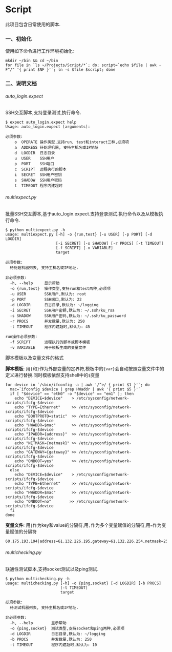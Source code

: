 Script
====

此项目包含日常使用的脚本.


### 一、初始化
使用如下命令进行工作环境初始化:

	mkdir ~/bin && cd ~/bin
	for file in `ls ~/Projects/Script/*`; do; script=`echo $file | awk -F"/" '{ print $NF }'`; ln -s $file $script; done

	
### 二、说明文档


###### auto_login.expect
SSH交互脚本,支持登录测试,执行命令.

    $ expect auto_login.expect help
    Usage: auto_login.expect [arguments]: 

    必须参数:
        o  OPERATE 操作类型,支持run, test和interact三种,必须项
        a  ADDRESS 待处理机器, 支持主机名或IP地址
        d  LOGDIR  日志目录
        u  USER    SSH用户
        p  PORT    SSH端口
        c  SCRIPT  远程执行的脚本
        i  SECRET  SSH用户密钥
        s  SHADOW  SSH用户密码
        t  TIMEOUT 程序内建超时

###### multiexpect.py
批量SSH交互脚本,基于auto_login.expect.支持登录测试.执行命令以及从模板执行命令.

    $ python multiexpect.py -h
    usage: multiexpect.py [-h] -o {run,test} [-u USER] [-p PORT] [-d LOGDIR]
                          [-i SECRET] [-s SHADOW] [-r PROCS] [-t TIMEOUT]
                          [-f SCRIPT] [-v VARIABLE]
                          target

    必须参数:
      待处理机器列表, 支持主机名或IP地址.

    非必须参数:
      -h, --help     显示帮助
      -o {run,test}  操作类型,支持run和test两种,必须项
      -u USER        SSH用户,默认为: root
      -p PORT        SSH端口,默认为: 22
      -d LOGDIR      日志目录,默认为: ~/logging
      -i SECRET      SSH用户密钥,默认为: ~/.ssh/ku_rsa
      -s SHADOW      SSH用户密码,默认为: ~/.ssh/ku_password
      -r PROCS       并发数量,默认为: 250
      -t TIMEOUT     程序内建超时,默认为: 45

    run操作必须参数:
      -f SCRIPT      远程执行的脚本或脚本模板
      -v VARIABLE    用于模板生成的变量文件

脚本模板以及变量文件的格式

**脚本模板**: 用`{`和`}`作为外部变量的定界符,模板中的`{var}`会自动按照变量文件中的定义进行替换.同时模板依然支持shell中的`$`变量


    for device in `/sbin/ifconfig -a | awk '/^e/ { print $1 }'`; do
      mac=`ifconfig $device | grep HWaddr | awk '{ print $5 }'` 
      if [ "$device" == "eth0" -o "$device" == "em1" ]; then
        echo "DEVICE=$device"    > /etc/sysconfig/network-scripts/ifcfg-$device
        echo "TYPE=Ethernet"     >> /etc/sysconfig/network-scripts/ifcfg-$device
        echo "BOOTPROTO=static"  >> /etc/sysconfig/network-scripts/ifcfg-$device
        echo "HWADDR=$mac"       >> /etc/sysconfig/network-scripts/ifcfg-$device
        echo "IPADDR={address}"  >> /etc/sysconfig/network-scripts/ifcfg-$device
        echo "NETMASK={netmask}" >> /etc/sysconfig/network-scripts/ifcfg-$device
        echo "GATEWAY={gateway}" >> /etc/sysconfig/network-scripts/ifcfg-$device
        echo "ONBOOT=yes"        >> /etc/sysconfig/network-scripts/ifcfg-$device
      else
        echo "DEVICE=$device"    > /etc/sysconfig/network-scripts/ifcfg-$device
        echo "TYPE=Ethernet"     >> /etc/sysconfig/network-scripts/ifcfg-$device
        echo "HWADDR=$mac"       >> /etc/sysconfig/network-scripts/ifcfg-$device
        echo "ONBOOT=no"        >> /etc/sysconfig/network-scripts/ifcfg-$device
      fi  
    done
**变量文件**: 用`|`作为key和value的分隔符,用`,`作为多个变量赋值的分隔符,用`=`作为变量赋值的分隔符

    60.175.193.194|address=61.132.226.195,gateway=61.132.226.254,netmask=255.255.255.192
###### multichecking.py
联通性测试脚本,支持socket测试以及ping测试.


    $ python multichecking.py -h
    usage: multichecking.py [-h] -o {ping,socket} [-d LOGDIR] [-b PROCS]
                            [-t TIMEOUT]
                            target

    必须参数:
      待测试机器列表, 支持主机名或IP地址.

    非必须参数:
      -h, --help        显示帮助
      -o {ping,socket}  测试类型,支持socket和ping两种,必须项
      -d LOGDIR         日志目录,默认为: ~/logging
      -b PROCS          并发数量,默认为: 250
      -t TIMEOUT        程序内建超时,默认为: 10
      

